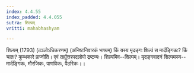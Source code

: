 ```yaml
---
index: 4.4.55
index_padded: 4.4.055
sutra: शिल्पम्‌
vritti: mahabhashyam

---
```

 शिल्पम् (1793) (ठञ्ञोऽधिकरणम्) (अनिष्टनिवारकं भाष्यम्) किं यस्य मृदङ्गः शिल्पं स मार्दङि्गकः? किं चातः? कुम्भकारे प्राप्नोति। एवं तर्ह्युत्तरपदलोपो द्रष्टव्यः। शिल्पमिव--शिल्पम्। मृदङ्गवादनं शिल्पमस्य--मार्दङि्गकः, मौरजिकः, पाणविकः, पैठरिकः।। 